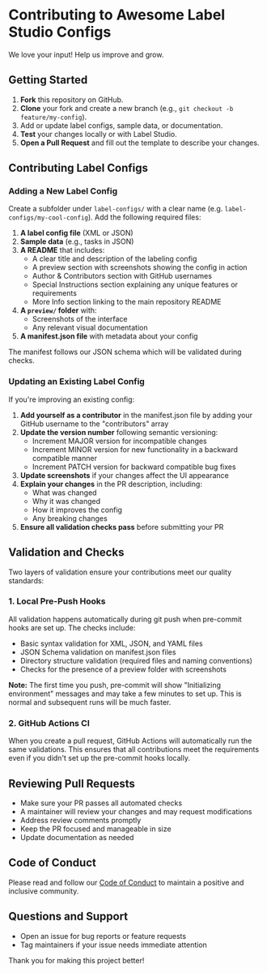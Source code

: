 # Contributing to Awesome Label Studio Configs

We love your input! Help us improve and grow.

## Getting Started

1. **Fork** this repository on GitHub.
2. **Clone** your fork and create a new branch (e.g., `git checkout -b feature/my-config`).
3. Add or update label configs, sample data, or documentation.
4. **Test** your changes locally or with Label Studio.
5. **Open a Pull Request** and fill out the template to describe your changes.

## Contributing Label Configs

### Adding a New Label Config

Create a subfolder under `label-configs/` with a clear name (e.g. `label-configs/my-cool-config`).
Add the following required files:

1. **A label config file** (XML or JSON)
2. **Sample data** (e.g., tasks in JSON)
3. **A README** that includes:
   - A clear title and description of the labeling config
   - A preview section with screenshots showing the config in action
   - Author & Contributors section with GitHub usernames
   - Special Instructions section explaining any unique features or requirements
   - More Info section linking to the main repository README
4. **A `preview/` folder** with:
   - Screenshots of the interface
   - Any relevant visual documentation
5. **A manifest.json file** with metadata about your config

The manifest follows our JSON schema which will be validated during checks.

### Updating an Existing Label Config

If you're improving an existing config:

1. **Add yourself as a contributor** in the manifest.json file by adding your GitHub username to the "contributors" array
2. **Update the version number** following semantic versioning:
   - Increment MAJOR version for incompatible changes
   - Increment MINOR version for new functionality in a backward compatible manner
   - Increment PATCH version for backward compatible bug fixes
3. **Update screenshots** if your changes affect the UI appearance
4. **Explain your changes** in the PR description, including:
   - What was changed
   - Why it was changed
   - How it improves the config
   - Any breaking changes
5. **Ensure all validation checks pass** before submitting your PR

## Validation and Checks

Two layers of validation ensure your contributions meet our quality standards:

### 1. Local Pre-Push Hooks

All validation happens automatically during git push when pre-commit hooks are set up. The checks include:

- Basic syntax validation for XML, JSON, and YAML files
- JSON Schema validation on manifest.json files
- Directory structure validation (required files and naming conventions)
- Checks for the presence of a preview folder with screenshots

**Note:** The first time you push, pre-commit will show "Initializing environment" messages and may take
a few minutes to set up. This is normal and subsequent runs will be much faster.

### 2. GitHub Actions CI

When you create a pull request, GitHub Actions will automatically run the same validations.
This ensures that all contributions meet the requirements even if you didn't set up the pre-commit hooks locally.

## Reviewing Pull Requests

- Make sure your PR passes all automated checks
- A maintainer will review your changes and may request modifications
- Address review comments promptly
- Keep the PR focused and manageable in size
- Update documentation as needed

## Code of Conduct

Please read and follow our [Code of Conduct](CODE_OF_CONDUCT.md) to maintain a positive and inclusive community.

## Questions and Support

- Open an issue for bug reports or feature requests
- Tag maintainers if your issue needs immediate attention

Thank you for making this project better!
